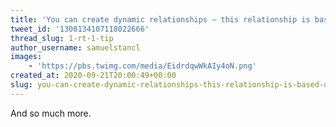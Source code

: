 ```yaml
---
title: 'You can create dynamic relationships — this relationship is based on a column that''s added using a subquery, in a scope'
tweet_id: '1308134107118022666'
thread_slug: 1-rt-1-tip
author_username: samuelstancl
images:
    - 'https://pbs.twimg.com/media/EidrdqwWkAIy4oN.png'
created_at: 2020-09-21T20:00:49+00:00
slug: you-can-create-dynamic-relationships-this-relationship-is-based-on-a-column-thats-added-using-a-subquery-in-a-scope
---
```


And so much more.